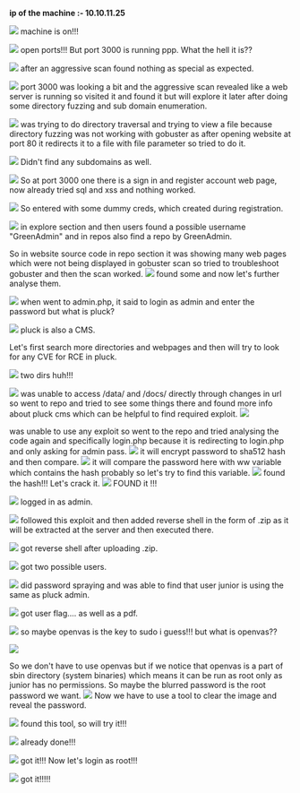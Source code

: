 **ip of the machine :- 10.10.11.25**

![](attachment/ff54871aa034e506a751a76d0b4dc8cc.png)
machine is on!!!

![](attachment/f6ba91c9715c05ec871b1448af6d13b8.png)
open ports!!! But port 3000 is running ppp. What the hell it is??

![](attachment/90b7f40d659c0948ed9c0eb32a893f40.png)
after an aggressive scan found nothing as special as expected.

![](attachment/12c1e99c09bb8649a7b0b03eb30aecdb.png)
port 3000 was looking a bit and the aggressive scan revealed like a web server is running so visited it and found it but will explore it later after doing some directory fuzzing and sub domain enumeration.

![](attachment/269613e227985ea0b6d4007a7cdbf5a8.png)
was trying to do directory traversal and trying to view a file because directory fuzzing was not working with gobuster as after opening website at port 80 it redirects it to a file with file parameter so tried to do it.

![](attachment/bef5ee623fcfee5b8789a4e318d11b13.png)
Didn't find any subdomains as well.

![](attachment/ccad9d4e01fb936caaf2e20fae5f29bf.png)
So at port 3000 one there is a sign in and register account web page, now already tried sql and xss and nothing worked.

![](attachment/d16104d6f630f68ea4da5664e97f47ef.png)
So entered with some dummy creds, which created during registration.

![](attachment/4fa762ae105de9a3f9279e49271fb684.png)
in explore section and then users found a possible username "GreenAdmin" and in repos also find a repo by GreenAdmin.

So in website source code in repo section it was showing many web pages which were not being displayed in gobuster scan so tried to troubleshoot gobuster and then the scan worked.
![](attachment/dd89f977f33f2c0ca8fee42d6b8ae1f1.png)
found some and now let's further analyse them.

![](attachment/8008edf80cbd4cced411de884027b948.png)
when went to admin.php, it said to login as admin and enter the password but what is pluck?

![](attachment/844169ad5d7e6f0efcb339c8351204d6.png)
pluck is also a CMS.

Let's first search more directories and webpages and then will try to look for any CVE for RCE in pluck.

![](attachment/a475da7d74c5c646012cffca57d7997c.png)
two dirs huh!!!

![](attachment/6babd005f6749cc083fd41948410eaf0.png)
was unable to access /data/ and /docs/ directly through changes in url so went to repo and tried to see some things there and found more info about pluck cms which can be helpful to find required exploit.
![](attachment/4428bf2e08f253f2379d28b7c06f795a.png)

was unable to use any exploit so went to the repo and tried analysing the code again and specifically login.php because it is redirecting to login.php and only asking for admin pass.
![](attachment/16c134fff388c108e8b5027d7fc35311.png)
it will encrypt password to sha512 hash and then compare.
![](attachment/dd9e3015aad48708049e2569c0d7b30d.png)
it will compare the password here with ww variable which contains the hash probably so let's try to find this variable.
![](attachment/9fbf3dd2ec85094a361058ac1ad1cc76.png)
found the hash!!! Let's crack it.
![](attachment/c1bf44a378b63700fcc062097919c591.png)
FOUND it !!!

![](attachment/1e8b038edeff35c35e62b24400e46844.png)
logged in as admin.

![](attachment/832ac1e67ee4a222f3efabced65a9678.png)
followed this exploit and then added reverse shell in the form of .zip as it will be extracted at the server and then executed there.

![](attachment/ca83320cd39f98286e25af7e0651280f.png)
got reverse shell after uploading .zip.

![](attachment/0e1a167b1941e07afdddfff312254259.png)
got two possible users.

![](attachment/0f975bcbce54a1a1776852421ff4930e.png)
did password spraying and was able to find that user junior is using the same as pluck admin.

![](attachment/4b903b75f20a42228af69de49411a9db.png)
got user flag.... as well as a pdf.

![](attachment/20bc4385464dcc53e632c236aca3cf3b.png)
so maybe openvas is the key to sudo i guess!!! but what is openvas??

![](attachment/f3ec0cdf4138a089ca16235fc3fe4898.png)

So we don't have to use openvas but if we notice that openvas is a part of sbin directory (system binaries) which means it can be run as root only as junior has no permissions. So maybe the blurred password is the root password we want.
![](attachment/91d9f49bda3294de373ec5af8b36f4b2.png)
Now we have to use a tool to clear the image and reveal the password.

![](attachment/da9c868dbd0b02a9b1287fd983d43064.png)
found this tool, so will try it!!!

![](attachment/3a8969e7c8eae1d187e35db0885815b4.png)
already done!!!

![](attachment/d95c3e8b6f5728100c989d4f9d5a0ea9.png)
got it!!! Now let's login as root!!!

![](attachment/bb2bc12c567c58eba860d041b44d980c.png)
got it!!!!!